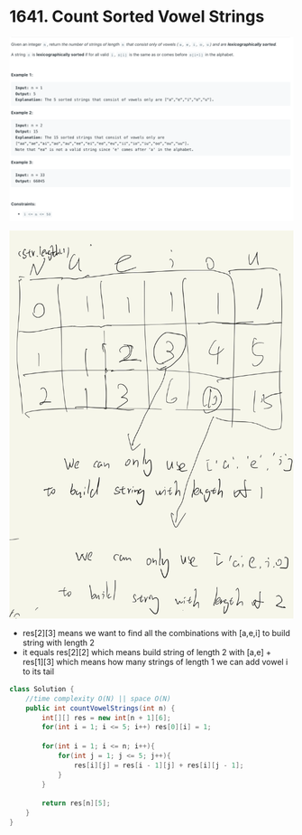 # 1641. Count Sorted Vowel Strings

![Untitled](1641%20Count%20Sorted%20Vowel%20Strings%206b028353781b4dbdbb56c80f893029da/Untitled.png)

![Untitled](1641%20Count%20Sorted%20Vowel%20Strings%206b028353781b4dbdbb56c80f893029da/Untitled%201.png)

- res[2][3] means we want to find all the combinations with [a,e,i] to build string with length 2
- it equals res[2][2] which means build string of length 2 with [a,e] + res[1][3] which means how many strings of length 1 we can add vowel i to its tail

```java
class Solution {
    //time complexity O(N) || space O(N)
    public int countVowelStrings(int n) {
        int[][] res = new int[n + 1][6];
        for(int i = 1; i <= 5; i++) res[0][i] = 1;
        
        for(int i = 1; i <= n; i++){
            for(int j = 1; j <= 5; j++){
                res[i][j] = res[i - 1][j] + res[i][j - 1];
            }
        }
        
        return res[n][5];
    }
}
```
